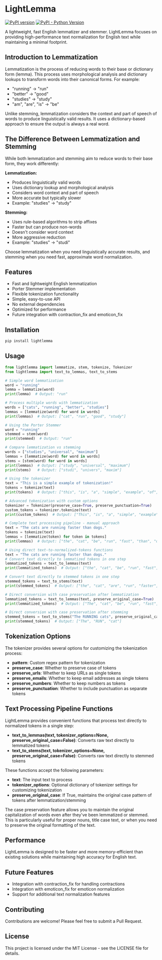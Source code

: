 # LightLemma

[![PyPI version](https://img.shields.io/pypi/v/lightlemma.svg)](https://pypi.org/project/lightlemma/)
[![PyPI - Python Version](https://img.shields.io/pypi/pyversions/lightlemma.svg)](https://pypi.org/project/lightlemma/)

A lightweight, fast English lemmatizer and stemmer. LightLemma focuses on providing high-performance text normalization for English text while maintaining a minimal footprint.

## Introduction to Lemmatization

Lemmatization is the process of reducing words to their base or dictionary form (lemma). This process uses morphological analysis and dictionary lookups to transform words into their canonical forms. For example:
- "running" → "run"
- "better" → "good"
- "studies" → "study"
- "am", "are", "is" → "be"

Unlike stemming, lemmatization considers the context and part of speech of words to produce linguistically valid results. It uses a dictionary-based approach to ensure the output is always a real word.

## The Difference Between Lemmatization and Stemming

While both lemmatization and stemming aim to reduce words to their base form, they work differently:

**Lemmatization:**
- Produces linguistically valid words
- Uses dictionary lookup and morphological analysis
- Considers word context and part of speech
- More accurate but typically slower
- Example: "studies" → "study"

**Stemming:**
- Uses rule-based algorithms to strip affixes
- Faster but can produce non-words
- Doesn't consider word context
- More aggressive reduction
- Example: "studies" → "studi"

Choose lemmatization when you need linguistically accurate results, and stemming when you need fast, approximate word normalization.

## Features

- Fast and lightweight English lemmatization
- Porter Stemmer implementation
- Flexible tokenization functionality
- Simple, easy-to-use API
- No external dependencies
- Optimized for performance
- Future integration with contraction_fix and emoticon_fix

## Installation

```bash
pip install lightlemma
```

## Usage

```python
from lightlemma import lemmatize, stem, tokenize, Tokenizer
from lightlemma import text_to_lemmas, text_to_stems

# Simple word lemmatization
word = "running"
lemma = lemmatize(word)
print(lemma)  # Output: "run"

# Process multiple words with lemmatization
words = ["cats", "running", "better", "studies"]
lemmas = [lemmatize(word) for word in words]
print(lemmas)  # Output: ["cat", "run", "good", "study"]

# Using the Porter Stemmer
word = "running"
stemmed = stem(word)
print(stemmed)  # Output: "run"

# Compare lemmatization vs stemming
words = ["studies", "universal", "maximum"]
lemmas = [lemmatize(word) for word in words]
stems = [stem(word) for word in words]
print(lemmas)  # Output: ["study", "universal", "maximum"]
print(stems)   # Output: ["studi", "univers", "maxim"]

# Using the tokenizer
text = "This is a simple example of tokenization!"
tokens = tokenize(text)
print(tokens)  # Output: ["this", "is", "a", "simple", "example", "of", "tokenization"]

# Advanced tokenization with custom options
tokenizer = Tokenizer(preserve_case=True, preserve_punctuation=True)
custom_tokens = tokenizer.tokenize(text)
print(custom_tokens)  # Output: ["This", "is", "a", "simple", "example", "of", "tokenization", "!"]

# Complete text processing pipeline - manual approach
text = "The cats are running faster than dogs."
tokens = tokenize(text)
lemmas = [lemmatize(token) for token in tokens]
print(lemmas)  # Output: ["the", "cat", "be", "run", "fast", "than", "dog"]

# Using direct text-to-normalized-tokens functions
text = "The cats are running faster than dogs."
# Convert text directly to lemmatized tokens in one step
lemmatized_tokens = text_to_lemmas(text)
print(lemmatized_tokens)  # Output: ["the", "cat", "be", "run", "fast", "than", "dog"]

# Convert text directly to stemmed tokens in one step
stemmed_tokens = text_to_stems(text)
print(stemmed_tokens)  # Output: ["the", "cat", "are", "run", "faster", "than", "dog"]

# Direct conversion with case preservation after lemmatization
lemmatized_tokens = text_to_lemmas(text, preserve_original_case=True)
print(lemmatized_tokens)  # Output: ["The", "cat", "be", "run", "fast", "than", "dog"]

# Direct conversion with case preservation after stemming
stemmed_tokens = text_to_stems("The RUNNING cats", preserve_original_case=True)
print(stemmed_tokens)  # Output: ["The", "RUN", "cat"]
```

## Tokenization Options

The tokenizer provides several options for customizing the tokenization process:

- **pattern**: Custom regex pattern for tokenization
- **preserve_case**: Whether to preserve case of tokens
- **preserve_urls**: Whether to keep URLs as single tokens
- **preserve_emails**: Whether to keep email addresses as single tokens 
- **preserve_numbers**: Whether to keep numbers as tokens
- **preserve_punctuation**: Whether to include punctuation as separate tokens

## Text Processing Pipeline Functions

LightLemma provides convenient functions that process text directly to normalized tokens in a single step:

- **text_to_lemmas(text, tokenizer_options=None, preserve_original_case=False)**: Converts raw text directly to lemmatized tokens
- **text_to_stems(text, tokenizer_options=None, preserve_original_case=False)**: Converts raw text directly to stemmed tokens

These functions accept the following parameters:
- **text**: The input text to process
- **tokenizer_options**: Optional dictionary of tokenizer settings for customizing tokenization
- **preserve_original_case**: If True, maintains the original case pattern of tokens after lemmatization/stemming

The case preservation feature allows you to maintain the original capitalization of words even after they've been lemmatized or stemmed. This is particularly useful for proper nouns, title case text, or when you need to preserve the original formatting of the text.

## Performance

LightLemma is designed to be faster and more memory-efficient than existing solutions while maintaining high accuracy for English text.

## Future Features

- Integration with contraction_fix for handling contractions
- Integration with emoticon_fix for emoticon normalization
- Support for additional text normalization features

## Contributing

Contributions are welcome! Please feel free to submit a Pull Request.

## License

This project is licensed under the MIT License - see the LICENSE file for details. 
